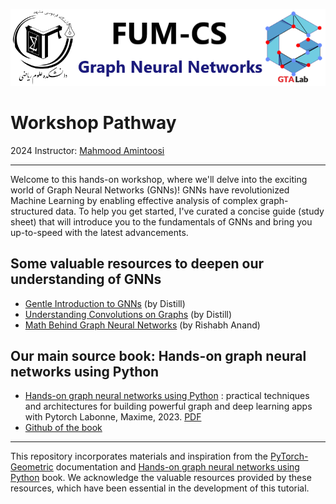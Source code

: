 ![](img/banner.png)

# Workshop Pathway

2024 Instructor: [Mahmood Amintoosi](http://mamintoosi.github.io)

---

Welcome to this hands-on workshop, where we'll delve into the exciting world of Graph Neural Networks (GNNs)! GNNs have revolutionized Machine Learning by enabling effective analysis of complex graph-structured data. To help you get started, I've curated a concise guide (study sheet) that will introduce you to the fundamentals of GNNs and bring you up-to-speed with the latest advancements.

## Some valuable resources to deepen our understanding of GNNs

* [Gentle Introduction to GNNs](https://gta-lab.github.io/gnn-intro/)  (by Distill)
* [Understanding Convolutions on Graphs](https://gta-lab.github.io/understanding-gnns/) (by Distill)
* [Math Behind Graph Neural Networks](https://rish-16.github.io/posts/gnn-math/) (by Rishabh Anand)

## Our main source book: Hands-on graph neural networks using Python

* [Hands-on graph neural networks using Python](https://library-search.open.ac.uk/discovery/fulldisplay?vid=44OPN_INST:VU1&search_scope=MyInst_and_CI&tab=Everything&docid=alma9953021868502316&lang=en&context=L&adaptor=Local%20Search%20Engine&query=sub,exact,%20Python%20,AND&mode=advanced&offset=30) : practical techniques and architectures for building powerful graph and deep learning apps with Pytorch
Labonne, Maxime, 2023. [PDF](https://fumdrive.um.ac.ir/index.php/s/5zzd9BcgLW5t23B)
* [Github of the book](https://github.com/PacktPublishing/Hands-On-Graph-Neural-Networks-Using-Python)


<!-- **Some hands-on coding exercises using PyTorch to implement GNNs:**


```{tableofcontents}
``` -->

---

This repository incorporates materials and inspiration from the [PyTorch-Geometric](https://pytorch-geometric.readthedocs.io) documentation and [Hands-on graph neural networks using Python](https://github.com/PacktPublishing/Hands-On-Graph-Neural-Networks-Using-Python) book. We acknowledge the valuable resources provided by these resources, which have been essential in the development of this tutorial.
